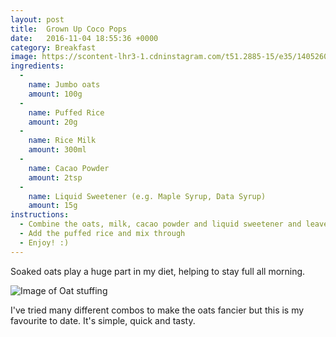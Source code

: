 ```yaml
---
layout: post
title:  Grown Up Coco Pops
date:   2016-11-04 18:55:36 +0000
category: Breakfast
image: https://scontent-lhr3-1.cdninstagram.com/t51.2885-15/e35/14052602_1608679332764929_461815434_n.jpg?ig_cache_key=MTMzMzkyNjg3NDM1ODg3OTc1NA%3D%3D.2
ingredients:
  -
    name: Jumbo oats
    amount: 100g
  -
    name: Puffed Rice
    amount: 20g
  -
    name: Rice Milk
    amount: 300ml
  -
    name: Cacao Powder
    amount: 2tsp
  -
    name: Liquid Sweetener (e.g. Maple Syrup, Data Syrup)
    amount: 15g
instructions:
  - Combine the oats, milk, cacao powder and liquid sweetener and leave to soak overnight in the fridge
  - Add the puffed rice and mix through
  - Enjoy! :)
---
```

Soaked oats play a huge part in my diet, helping to stay full all morning.

![Image of Oat stuffing]({{page.image}})

I've tried many different combos to make the oats fancier but this is my favourite to date. It's simple, quick and tasty.
